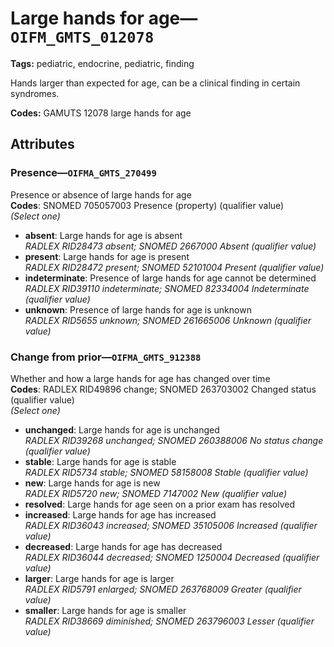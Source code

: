 # Large hands for age—`OIFM_GMTS_012078`

**Tags:** pediatric, endocrine, pediatric, finding

Hands larger than expected for age, can be a clinical finding in certain syndromes.

**Codes:** GAMUTS 12078 large hands for age

## Attributes

### Presence—`OIFMA_GMTS_270499`

Presence or absence of large hands for age  
**Codes**: SNOMED 705057003 Presence (property) (qualifier value)  
*(Select one)*

- **absent**: Large hands for age is absent  
_RADLEX RID28473 absent; SNOMED 2667000 Absent (qualifier value)_
- **present**: Large hands for age is present  
_RADLEX RID28472 present; SNOMED 52101004 Present (qualifier value)_
- **indeterminate**: Presence of large hands for age cannot be determined  
_RADLEX RID39110 indeterminate; SNOMED 82334004 Indeterminate (qualifier value)_
- **unknown**: Presence of large hands for age is unknown  
_RADLEX RID5655 unknown; SNOMED 261665006 Unknown (qualifier value)_

### Change from prior—`OIFMA_GMTS_912388`

Whether and how a large hands for age has changed over time  
**Codes**: RADLEX RID49896 change; SNOMED 263703002 Changed status (qualifier value)  
*(Select one)*

- **unchanged**: Large hands for age is unchanged  
_RADLEX RID39268 unchanged; SNOMED 260388006 No status change (qualifier value)_
- **stable**: Large hands for age is stable  
_RADLEX RID5734 stable; SNOMED 58158008 Stable (qualifier value)_
- **new**: Large hands for age is new  
_RADLEX RID5720 new; SNOMED 7147002 New (qualifier value)_
- **resolved**: Large hands for age seen on a prior exam has resolved  
- **increased**: Large hands for age has increased  
_RADLEX RID36043 increased; SNOMED 35105006 Increased (qualifier value)_
- **decreased**: Large hands for age has decreased  
_RADLEX RID36044 decreased; SNOMED 1250004 Decreased (qualifier value)_
- **larger**: Large hands for age is larger  
_RADLEX RID5791 enlarged; SNOMED 263768009 Greater (qualifier value)_
- **smaller**: Large hands for age is smaller  
_RADLEX RID38669 diminished; SNOMED 263796003 Lesser (qualifier value)_